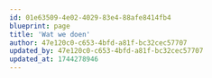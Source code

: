```yaml
---
id: 01e63509-4e02-4029-83e4-88afe8414fb4
blueprint: page
title: 'Wat we doen'
author: 47e120c0-c653-4bfd-a81f-bc32cec57707
updated_by: 47e120c0-c653-4bfd-a81f-bc32cec57707
updated_at: 1744278946
---
```

